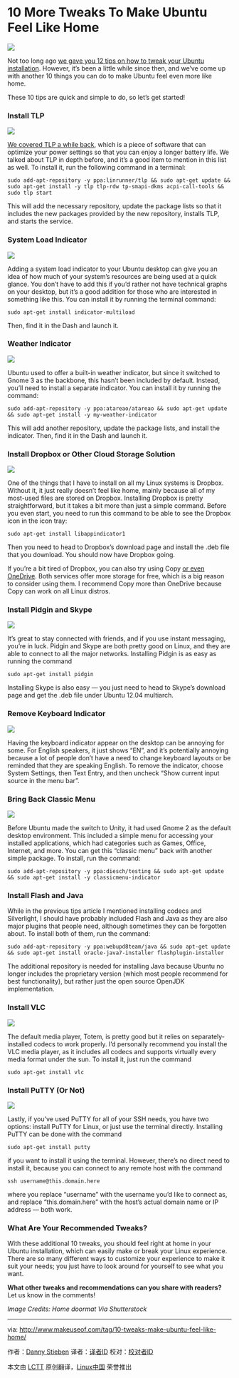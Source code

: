 10 More Tweaks To Make Ubuntu Feel Like Home
================================================================================
![](http://main.makeuseoflimited.netdna-cdn.com/wp-content/uploads/2014/08/ubuntu-home-840x420.jpg?15f1a2)

Not too long ago [we gave you 12 tips on how to tweak your Ubuntu installation][1]. However, it’s been a little while since then, and we’ve come up with another 10 things you can do to make Ubuntu feel even more like home.

These 10 tips are quick and simple to do, so let’s get started!

### Install TLP ###

![](http://main.makeuseoflimited.netdna-cdn.com/wp-content/uploads/2014/01/tlp_stat.jpg?15f1a2)

[We covered TLP a while back][2], which is a piece of software that can optimize your power settings so that you can enjoy a longer battery life. We talked about TLP in depth before, and it’s a good item to mention in this list as well. To install it, run the following command in a terminal:

    sudo add-apt-repository -y ppa:linrunner/tlp && sudo apt-get update && sudo apt-get install -y tlp tlp-rdw tp-smapi-dkms acpi-call-tools && sudo tlp start

This will add the necessary repository, update the package lists so that it includes the new packages provided by the new repository, installs TLP, and starts the service.

### System Load Indicator ###

![](http://main.makeuseoflimited.netdna-cdn.com/wp-content/uploads/2014/07/ubuntu_tweak_systemload.jpg?15f1a2)

Adding a system load indicator to your Ubuntu desktop can give you an idea of how much of your system’s resources are being used at a quick glance. You don’t have to add this if you’d rather not have technical graphs on your desktop, but it’s a good addition for those who are interested in something like this. You can install it by running the terminal command:

    sudo apt-get install indicator-multiload

Then, find it in the Dash and launch it.

### Weather Indicator ###

![](http://main.makeuseoflimited.netdna-cdn.com/wp-content/uploads/2014/07/ubuntu_tweak_weatherind.jpg?15f1a2)

Ubuntu used to offer a built-in weather indicator, but since it switched to Gnome 3 as the backbone, this hasn’t been included by default. Instead, you’ll need to install a separate indicator. You can install it by running the command:

    sudo add-apt-repository -y ppa:atareao/atareao && sudo apt-get update && sudo apt-get install -y my-weather-indicator

This will add another repository, update the package lists, and install the indicator. Then, find it in the Dash and launch it.

### Install Dropbox or Other Cloud Storage Solution ###

![](http://main.makeuseoflimited.netdna-cdn.com/wp-content/uploads/2014/05/Dropbox-2.png?15f1a2)

One of the things that I have to install on all my Linux systems is Dropbox. Without it, it just really doesn’t feel like home, mainly because all of my most-used files are stored on Dropbox. Installing Dropbox is pretty straightforward, but it takes a bit more than just a simple command. Before you even start, you need to run this command to be able to see the Dropbox icon in the icon tray:

    sudo apt-get install libappindicator1

Then you need to head to Dropbox’s download page and install the .deb file that you download. You should now have Dropbox going.

If you’re a bit tired of Dropbox, you can also try using Copy [or even OneDrive][3]. Both services offer more storage for free, which is a big reason to consider using them. I recommend Copy more than OneDrive because Copy can work on all Linux distros.

### Install Pidgin and Skype ###

![](http://main.makeuseoflimited.netdna-cdn.com/wp-content/uploads/2013/12/skype_linux_conversation.jpg?15f1a2)

It’s great to stay connected with friends, and if you use instant messaging, you’re in luck. Pidgin and Skype are both pretty good on Linux, and they are able to connect to all the major networks. Installing Pidgin is as easy as running the command

    sudo apt-get install pidgin

Installing Skype is also easy — you just need to head to Skype’s download page and get the .deb file under Ubuntu 12.04 multiarch.

### Remove Keyboard Indicator ###

![](http://main.makeuseoflimited.netdna-cdn.com/wp-content/uploads/2014/07/ubuntu_tweak_keyboard_indicator.jpg?15f1a2)

Having the keyboard indicator appear on the desktop can be annoying for some. For English speakers, it just shows “EN”, and it’s potentially annoying because a lot of people don’t have a need to change keyboard layouts or be reminded that they are speaking English. To remove the indicator, choose System Settings, then Text Entry, and then uncheck “Show current input source in the menu bar”.

### Bring Back Classic Menu ###

![](http://main.makeuseoflimited.netdna-cdn.com/wp-content/uploads/2014/07/ubuntu_tweak_classicmenu.jpg?15f1a2)

Before Ubuntu made the switch to Unity, it had used Gnome 2 as the default desktop environment. This included a simple menu for accessing your installed applications, which had categories such as Games, Office, Internet, and more. You can get this “classic menu” back with another simple package. To install, run the command:

    sudo add-apt-repository -y ppa:diesch/testing && sudo apt-get update && sudo apt-get install -y classicmenu-indicator

### Install Flash and Java ###

While in the previous tips article I mentioned installing codecs and Silverlight, I should have probably included Flash and Java as they are also major plugins that people need, although sometimes they can be forgotten about. To install both of them, run the command:

    sudo add-apt-repository -y ppa:webupd8team/java && sudo apt-get update && sudo apt-get install oracle-java7-installer flashplugin-installer

The additional repository is needed for installing Java because Ubuntu no longer includes the proprietary version (which most people recommend for best functionality), but rather just the open source OpenJDK implementation.

### Install VLC ###

![](http://main.makeuseoflimited.netdna-cdn.com/wp-content/uploads/2014/07/ubuntu_tweaks_vlc.jpg?15f1a2)

The default media player, Totem, is pretty good but it relies on separately-installed codecs to work properly. I’d personally recommend you install the VLC media player, as it includes all codecs and supports virtually every media format under the sun. To install it, just run the command

    sudo apt-get install vlc

### Install PuTTY (Or Not) ###

![](http://main.makeuseoflimited.netdna-cdn.com/wp-content/uploads/2014/07/ubuntu_tweaks_putty.jpg?15f1a2)

Lastly, if you’ve used PuTTY for all of your SSH needs, you have two options: install PuTTY for Linux, or just use the terminal directly. Installing PuTTY can be done with the command

    sudo apt-get install putty

if you want to install it using the terminal. However, there’s no direct need to install it, because you can connect to any remote host with the command

    ssh username@this.domain.here

where you replace “username” with the username you’d like to connect as, and replace “this.domain.here” with the host’s actual domain name or IP address — both work.

### What Are Your Recommended Tweaks? ###

With these additional 10 tweaks, you should feel right at home in your Ubuntu installation, which can easily make or break your Linux experience. There are so many different ways to customize your experience to make it suit your needs; you just have to look around for yourself to see what you want.

**What other tweaks and recommendations can you share with readers?** Let us know in the comments!

*Image Credits: Home doormat Via Shutterstock*

--------------------------------------------------------------------------------

via: http://www.makeuseof.com/tag/10-tweaks-make-ubuntu-feel-like-home/

作者：[Danny Stieben][a]
译者：[译者ID](https://github.com/译者ID)
校对：[校对者ID](https://github.com/校对者ID)

本文由 [LCTT](https://github.com/LCTT/TranslateProject) 原创翻译，[Linux中国](http://linux.cn/) 荣誉推出

[a]:http://www.makeuseof.com/tag/author/danny/
[1]:http://www.makeuseof.com/tag/11-tweaks-perform-ubuntu-installation/
[2]:http://www.makeuseof.com/tag/easily-increase-battery-life-tlp-linux/
[3]:http://www.makeuseof.com/tag/synchronize-files-ubuntu-onedrive/
